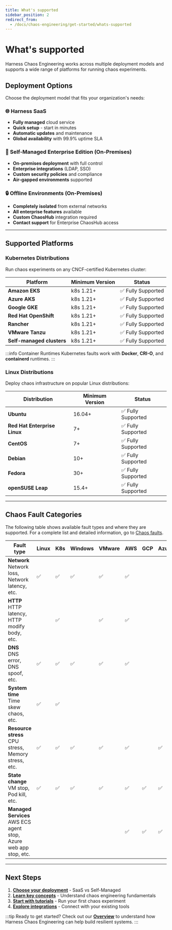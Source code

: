 ```yaml
---
title: What's supported
sidebar_position: 2
redirect_from:
  - /docs/chaos-engineering/get-started/whats-supported
---
```


# What's supported

Harness Chaos Engineering works across multiple deployment models and supports a wide range of platforms for running chaos experiments.

## Deployment Options

Choose the deployment model that fits your organization's needs:

### 🌐 Harness SaaS
- **Fully managed** cloud service
- **Quick setup** - start in minutes
- **Automatic updates** and maintenance
- **Global availability** with 99.9% uptime SLA

### 🏢 Self-Managed Enterprise Edition (On-Premises)
- **On-premises deployment** with full control
- **Enterprise integrations** (LDAP, SSO)
- **Custom security policies** and compliance
- **Air-gapped environments** supported

### 🔒 Offline Environments (On-Premises)
- **Completely isolated** from external networks
- **All enterprise features** available
- **Custom ChaosHub** integration required
- **Contact support** for Enterprise ChaosHub access

---

## Supported Platforms

### Kubernetes Distributions
Run chaos experiments on any CNCF-certified Kubernetes cluster:

| Platform | Minimum Version | Status |
|----------|----------------|--------|
| **Amazon EKS** | k8s 1.21+ | ✅ Fully Supported |
| **Azure AKS** | k8s 1.21+ | ✅ Fully Supported |
| **Google GKE** | k8s 1.21+ | ✅ Fully Supported |
| **Red Hat OpenShift** | k8s 1.21+ | ✅ Fully Supported |
| **Rancher** | k8s 1.21+ | ✅ Fully Supported |
| **VMware Tanzu** | k8s 1.21+ | ✅ Fully Supported |
| **Self-managed clusters** | k8s 1.21+ | ✅ Fully Supported |

:::info Container Runtimes
Kubernetes faults work with **Docker**, **CRI-O**, and **containerd** runtimes.
:::

### Linux Distributions
Deploy chaos infrastructure on popular Linux distributions:

| Distribution | Minimum Version | Status |
|-------------|----------------|--------|
| **Ubuntu** | 16.04+ | ✅ Fully Supported |
| **Red Hat Enterprise Linux** | 7+ | ✅ Fully Supported |
| **CentOS** | 7+ | ✅ Fully Supported |
| **Debian** | 10+ | ✅ Fully Supported |
| **Fedora** | 30+ | ✅ Fully Supported |
| **openSUSE Leap** | 15.4+ | ✅ Fully Supported |

---

## Chaos Fault Categories

The following table shows available fault types and where they are supported. For a complete list and detailed information, go to [Chaos faults](/docs/chaos-engineering/use-harness-ce/chaos-faults/).

| Fault type | Linux | K8s | Windows | VMware | AWS | GCP | Azure |
|------------|-------|-----|---------|--------|-----|-----|-------|
| **Network**<br />Network loss, Network latency, etc. | ✅ | ✅ | ✅ | ✅ | ✅ | | |
| **HTTP**<br />HTTP latency, HTTP modify body, etc. | | ✅ | | ✅ | ✅ | | |
| **DNS**<br />DNS error, DNS spoof, etc. | ✅ | ✅ | ✅ | ✅ | ✅ | | |
| **System time**<br />Time skew chaos, etc. | ✅ | ✅ | | | | | |
| **Resource stress**<br />CPU stress, Memory stress, etc. | ✅ | ✅ | ✅ | ✅ | ✅ | | ✅ |
| **State change**<br />VM stop, Pod kill, etc. | ✅ | ✅ | ✅ | ✅ | ✅ | ✅ | ✅ |
| **Managed Services**<br />AWS ECS agent stop, Azure web app stop, etc. | | | | | ✅ | ✅ | ✅ |

---

## Next Steps

1. **[Choose your deployment](./on-premise-vs-saas)** - SaaS vs Self-Managed
2. **[Learn key concepts](./key-concepts)** - Understand chaos engineering fundamentals
3. **[Start with tutorials](./tutorials)** - Run your first chaos experiment
4. **[Explore integrations](./integrations)** - Connect with your existing tools

:::tip Ready to get started?
Check out our **[Overview](./overview)** to understand how Harness Chaos Engineering can help build resilient systems.
:::
